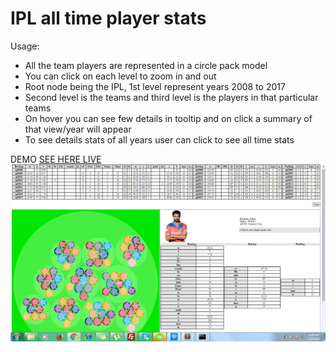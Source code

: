 # IPL all time player stats

Usage:

* All the team players are represented in a circle pack model
* You can click on each level to zoom in and out
* Root node being the IPL, 1st level represent years 2008 to 2017
* Second level is the teams and third level is the players in that particular teams
* On hover you can see few details in tooltip and on click a summary of that view/year will appear
* To see details stats of all years user can click to see all time stats

DEMO [SEE HERE LIVE](http://www.vinodlouis.in/ipl-player-stats-2008-2017/)
![Sample Data](https://raw.githubusercontent.com/VinodLouis/IPL-player-stats-2008-2017/master/images/final.png)
